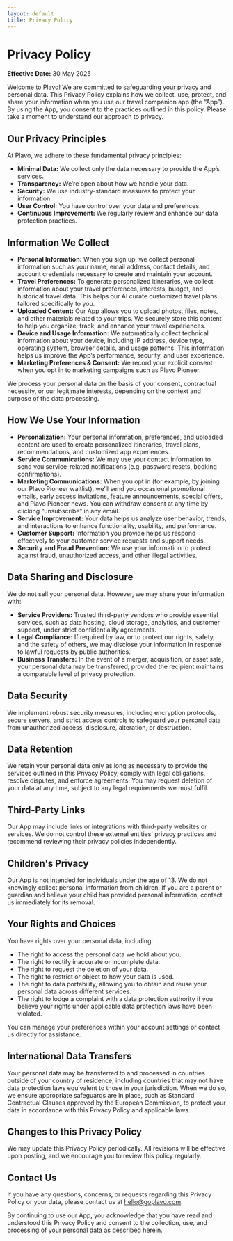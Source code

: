 ```yaml
---
layout: default
title: Privacy Policy
---
```


# Privacy Policy

**Effective Date:** 30 May 2025

Welcome to Plavo! We are committed to safeguarding your privacy and personal data. This Privacy Policy explains how we collect, use, protect, and share your information when you use our travel companion app (the “App”). By using the App, you consent to the practices outlined in this policy. Please take a moment to understand our approach to privacy.

## Our Privacy Principles

At Plavo, we adhere to these fundamental privacy principles:

- **Minimal Data:** We collect only the data necessary to provide the App’s services.
- **Transparency:** We’re open about how we handle your data.
- **Security:** We use industry-standard measures to protect your information.
- **User Control:** You have control over your data and preferences.
- **Continuous Improvement:** We regularly review and enhance our data protection practices.

## Information We Collect

- **Personal Information:** When you sign up, we collect personal information such as your name, email address, contact details, and account credentials necessary to create and maintain your account.
- **Travel Preferences:** To generate personalized itineraries, we collect information about your travel preferences, interests, budget, and historical travel data. This helps our AI curate customized travel plans tailored specifically to you.
- **Uploaded Content:** Our App allows you to upload photos, files, notes, and other materials related to your trips. We securely store this content to help you organize, track, and enhance your travel experiences.
- **Device and Usage Information:** We automatically collect technical information about your device, including IP address, device type, operating system, browser details, and usage patterns. This information helps us improve the App’s performance, security, and user experience.
- **Marketing Preferences & Consent:** We record your explicit consent when you opt in to marketing campaigns such as Plavo Pioneer.

We process your personal data on the basis of your consent, contractual necessity, or our legitimate interests, depending on the context and purpose of the data processing.

## How We Use Your Information

- **Personalization:** Your personal information, preferences, and uploaded content are used to create personalized itineraries, travel plans, recommendations, and customized app experiences.
- **Service Communications:** We may use your contact information to send you service-related notifications (e.g. password resets, booking confirmations).
- **Marketing Communications:** When you opt in (for example, by joining our Plavo Pioneer waitlist), we’ll send you occasional promotional emails, early access invitations, feature announcements, special offers, and Plavo Pioneer news. You can withdraw consent at any time by clicking “unsubscribe” in any email.
- **Service Improvement:** Your data helps us analyze user behavior, trends, and interactions to enhance functionality, usability, and performance.
- **Customer Support:** Information you provide helps us respond effectively to your customer service requests and support needs.
- **Security and Fraud Prevention:** We use your information to protect against fraud, unauthorized access, and other illegal activities.

## Data Sharing and Disclosure

We do not sell your personal data. However, we may share your information with:

- **Service Providers:** Trusted third-party vendors who provide essential services, such as data hosting, cloud storage, analytics, and customer support, under strict confidentiality agreements.
- **Legal Compliance:** If required by law, or to protect our rights, safety, and the safety of others, we may disclose your information in response to lawful requests by public authorities.
- **Business Transfers:** In the event of a merger, acquisition, or asset sale, your personal data may be transferred, provided the recipient maintains a comparable level of privacy protection.

## Data Security

We implement robust security measures, including encryption protocols, secure servers, and strict access controls to safeguard your personal data from unauthorized access, disclosure, alteration, or destruction.

## Data Retention

We retain your personal data only as long as necessary to provide the services outlined in this Privacy Policy, comply with legal obligations, resolve disputes, and enforce agreements. You may request deletion of your data at any time, subject to any legal requirements we must fulfil.

## Third-Party Links

Our App may include links or integrations with third-party websites or services. We do not control these external entities' privacy practices and recommend reviewing their privacy policies independently.

## Children's Privacy

Our App is not intended for individuals under the age of 13. We do not knowingly collect personal information from children. If you are a parent or guardian and believe your child has provided personal information, contact us immediately for its removal.

## Your Rights and Choices

You have rights over your personal data, including:

- The right to access the personal data we hold about you.
- The right to rectify inaccurate or incomplete data.
- The right to request the deletion of your data.
- The right to restrict or object to how your data is used.
- The right to data portability, allowing you to obtain and reuse your personal data across different services.
- The right to lodge a complaint with a data protection authority if you believe your rights under applicable data protection laws have been violated.

You can manage your preferences within your account settings or contact us directly for assistance.

## International Data Transfers

Your personal data may be transferred to and processed in countries outside of your country of residence, including countries that may not have data protection laws equivalent to those in your jurisdiction. When we do so, we ensure appropriate safeguards are in place, such as Standard Contractual Clauses approved by the European Commission, to protect your data in accordance with this Privacy Policy and applicable laws.

## Changes to this Privacy Policy

We may update this Privacy Policy periodically. All revisions will be effective upon posting, and we encourage you to review this policy regularly.

## Contact Us

If you have any questions, concerns, or requests regarding this Privacy Policy or your data, please contact us at [hello@goplavo.com](mailto:hello@goplavo.com).

By continuing to use our App, you acknowledge that you have read and understood this Privacy Policy and consent to the collection, use, and processing of your personal data as described herein.
